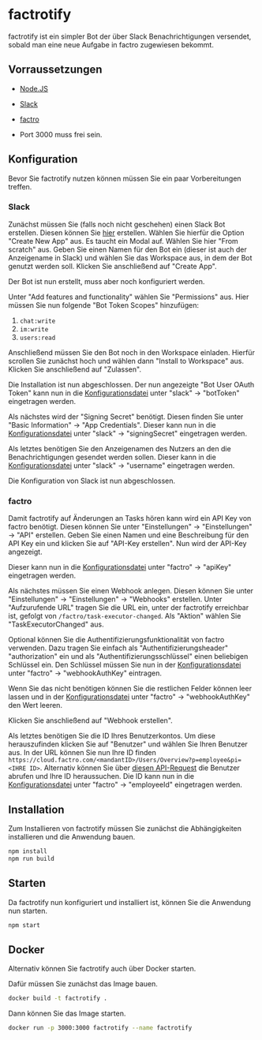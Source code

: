 # factrotify

factrotify ist ein simpler Bot der über Slack Benachrichtigungen versendet, sobald man eine neue Aufgabe in factro zugewiesen bekommt.

## Vorraussetzungen

- [Node.JS](https://nodejs.org/de)
- [Slack](https://slack.com)
- [factro](https://www.factro.de)

- Port 3000 muss frei sein.

## Konfiguration

Bevor Sie factrotify nutzen können müssen Sie ein paar Vorbereitungen treffen.

### Slack

Zunächst müssen Sie (falls noch nicht geschehen) einen Slack Bot erstellen.
Diesen können Sie [hier](https://api.slack.com/apps) erstellen.
Wählen Sie hierfür die Option "Create New App" aus.
Es taucht ein Modal auf. Wählen Sie hier "From scratch" aus.
Geben Sie einen Namen für den Bot ein (dieser ist auch der Anzeigename in Slack) und wählen Sie das Workspace aus, in dem der Bot genutzt werden soll.
Klicken Sie anschließend auf "Create App".

Der Bot ist nun erstellt, muss aber noch konfiguriert werden.

Unter "Add features and functionality" wählen Sie "Permissions" aus.
Hier müssen Sie nun folgende "Bot Token Scopes" hinzufügen:

1. `chat:write`
2. `im:write`
3. `users:read`

Anschließend müssen Sie den Bot noch in den Workspace einladen.
Hierfür scrollen Sie zunächst hoch und wählen dann "Install to Workspace" aus.
Klicken Sie anschließend auf "Zulassen".

Die Installation ist nun abgeschlossen.
Der nun angezeigte "Bot User OAuth Token" kann nun in die [Konfigurationsdatei](./src/config/config.json) unter "slack" -> "botToken" eingetragen werden.

Als nächstes wird der "Signing Secret" benötigt.
Diesen finden Sie unter "Basic Information" -> "App Credentials".
Dieser kann nun in die [Konfigurationsdatei](./src/config/config.json) unter "slack" -> "signingSecret" eingetragen werden.

Als letztes benötigen Sie den Anzeigenamen des Nutzers an den die Benachrichtigungen gesendet werden sollen.
Dieser kann in die [Konfigurationsdatei](./src/config/config.json) unter "slack" -> "username" eingetragen werden.

Die Konfiguration von Slack ist nun abgeschlossen.

### factro

Damit factrotify auf Änderungen an Tasks hören kann wird ein API Key von factro benötigt.
Diesen können Sie unter "Einstellungen" -> "Einstellungen" -> "API" erstellen.
Geben Sie einen Namen und eine Beschreibung für den API Key ein und klicken Sie auf "API-Key erstellen".
Nun wird der API-Key angezeigt.

Dieser kann nun in die [Konfigurationsdatei](./src/config/config.json) unter "factro" -> "apiKey" eingetragen werden.

Als nächstes müssen Sie einen Webhook anlegen.
Diesen können Sie unter "Einstellungen" -> "Einstellungen" -> "Webhooks" erstellen.
Unter "Aufzurufende URL" tragen Sie die URL ein, unter der factrotify erreichbar ist, gefolgt von `/factro/task-executor-changed`.
Als "Aktion" wählen Sie "TaskExecutorChanged" aus.

Optional können Sie die Authentifizierungsfunktionalität von factro verwenden.
Dazu tragen Sie einfach als "Authentifizierungsheader" "authorization" ein und als "Authentifizierungsschlüssel" einen beliebigen Schlüssel ein.
Den Schlüssel müssen Sie nun in der [Konfigurationsdatei](./src/config/config.json) unter "factro" -> "webhookAuthKey" eintragen.

Wenn Sie das nicht benötigen können Sie die restlichen Felder können leer lassen und in der [Konfigurationsdatei](./src/config/config.json) unter "factro" -> "webhookAuthKey" den Wert leeren.

Klicken Sie anschließend auf "Webhook erstellen".

Als letztes benötigen Sie die ID Ihres Benutzerkontos.
Um diese herauszufinden klicken Sie auf "Benutzer" und wählen Sie Ihren Benutzer aus.
In der URL können Sie nun Ihre ID finden `https://cloud.factro.com/<mandantID>/Users/Overview?p=employee&pi=<IHRE ID>`.
Alternativ können Sie über [diesen API-Request](https://cloud.factro.com/api/core/docs/#/users/HandleGetUsers) die Benutzer abrufen und Ihre ID heraussuchen.
Die ID kann nun in die [Konfigurationsdatei](./src/config/config.json) unter "factro" -> "employeeId" eingetragen werden.

## Installation

Zum Installieren von factrotify müssen Sie zunächst die Abhängigkeiten installieren und die Anwendung bauen.

```bash
npm install
npm run build
```

## Starten

Da factrotify nun konfiguriert und installiert ist, können Sie die Anwendung nun starten.

```bash
npm start
```

## Docker

Alternativ können Sie factrotify auch über Docker starten.

Dafür müssen Sie zunächst das Image bauen.

```bash
docker build -t factrotify .
```

Dann können Sie das Image starten.

```bash
docker run -p 3000:3000 factrotify --name factrotify
```
